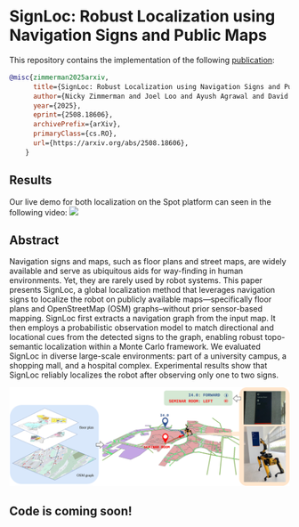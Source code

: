 # SignLoc: Robust Localization using Navigation Signs and Public Maps

This repository contains the implementation of the following [publication](https://arxiv.org/pdf/2508.18606):
```bibtex
@misc{zimmerman2025arxiv,
      title={SignLoc: Robust Localization using Navigation Signs and Public Map}, 
      author={Nicky Zimmerman and Joel Loo and Ayush Agrawal and David Hsu},
      year={2025},
      eprint={2508.18606},
      archivePrefix={arXiv},
      primaryClass={cs.RO},
      url={https://arxiv.org/abs/2508.18606}, 
    }
```
## Results
Our live demo for both localization on the Spot platform can seen in the following video:
[![](http://img.youtube.com/vi/EgpQHuaMOrc/0.jpg)](https://www.youtube.com/watch?v=EgpQHuaMOrc "SIGNLOC")


## Abstract
Navigation signs and maps, such as floor plans and street maps, are widely available and serve as ubiquitous aids for way-finding in human environments. Yet, they are rarely used by robot systems. This paper presents SignLoc, a global localization method that leverages navigation signs to localize the robot on publicly available maps—specifically floor plans and OpenStreetMap (OSM) graphs–without prior sensor-based mapping. SignLoc first extracts a navigation graph from the input map. It then employs a probabilistic observation model to match directional and locational cues from the detected signs to the graph, enabling robust topo-semantic localization within a Monte Carlo framework. We evaluated SignLoc in diverse large-scale environments: part of a university campus, a shopping mall, and a hospital complex. Experimental results show that SignLoc reliably localizes the robot after observing only one to two signs.

![Motivation](pics/Motivation.jpg)

## Code is coming soon!
